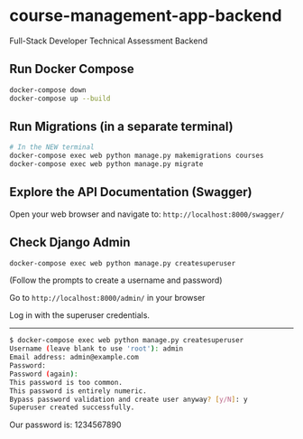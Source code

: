 # course-management-app-backend
Full-Stack Developer Technical Assessment Backend

## Run Docker Compose

```sh
docker-compose down
docker-compose up --build
```

## Run Migrations (in a separate terminal)

```sh
# In the NEW terminal
docker-compose exec web python manage.py makemigrations courses
docker-compose exec web python manage.py migrate
```

## Explore the API Documentation (Swagger)

Open your web browser and navigate to: `http://localhost:8000/swagger/`


## Check Django Admin

```bash
docker-compose exec web python manage.py createsuperuser
```
(Follow the prompts to create a username and password)

Go to `http://localhost:8000/admin/` in your browser

Log in with the superuser credentials.


---

```sh
$ docker-compose exec web python manage.py createsuperuser
Username (leave blank to use 'root'): admin
Email address: admin@example.com
Password:
Password (again):
This password is too common.
This password is entirely numeric.
Bypass password validation and create user anyway? [y/N]: y
Superuser created successfully.
```

Our password is: 1234567890
